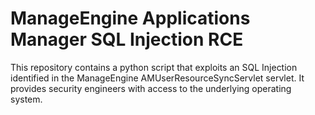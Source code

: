 # ManageEngine Applications Manager SQL Injection RCE

This repository contains a python script that exploits an SQL Injection identified in the ManageEngine AMUserResourceSyncServlet servlet. It provides security engineers with access to the underlying operating system.
